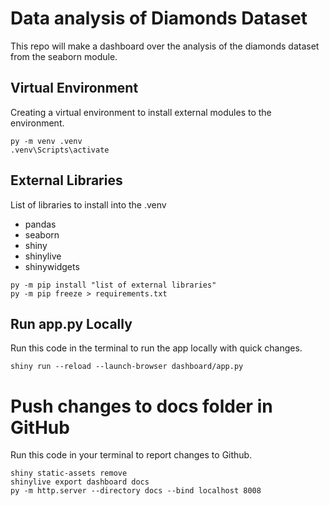 # Data analysis of Diamonds Dataset
This repo will make a dashboard over the analysis of the diamonds dataset from the seaborn module.

## Virtual Environment
Creating a virtual environment to install external modules to the environment.
```shell
py -m venv .venv
.venv\Scripts\activate
```

## External Libraries
List of libraries to install into the .venv
-  pandas
-  seaborn
-  shiny
-  shinylive
-  shinywidgets
```shell
py -m pip install "list of external libraries"
py -m pip freeze > requirements.txt
```

## Run app.py Locally
Run this code in the terminal to run the app locally with quick changes.
```shell
shiny run --reload --launch-browser dashboard/app.py
```

# Push changes to docs folder in GitHub
Run this code in your terminal to report changes to Github.
```shell
shiny static-assets remove
shinylive export dashboard docs
py -m http.server --directory docs --bind localhost 8008
```